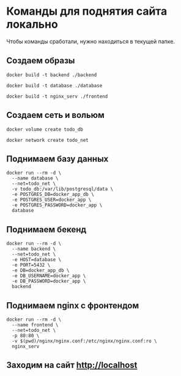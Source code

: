 # Команды для поднятия сайта локально

Чтобы команды сработали, нужно находиться в текущей папке.

## Создаем образы

```shell
docker build -t backend ./backend
```

```shell
docker build -t database ./database
```

```shell
docker build -t nginx_serv ./frontend
```

## Создаем сеть и вольюм

```shell
docker volume create todo_db
```

```shell
docker network create todo_net
```

## Поднимаем базу данных

```shell
docker run --rm -d \
  --name database \
  --net=todo_net \
  -v todo_db:/var/lib/postgresql/data \
  -e POSTGRES_DB=docker_app_db \
  -e POSTGRES_USER=docker_app \
  -e POSTGRES_PASSWORD=docker_app \
  database
```

## Поднимаем бекенд

```shell
docker run --rm -d \
  --name backend \
  --net=todo_net \
  -e HOST=database \
  -e PORT=5432 \
  -e DB=docker_app_db \
  -e DB_USERNAME=docker_app \
  -e DB_PASSWORD=docker_app \
  backend
```

## Поднимаем nginx с фронтендом

```shell
docker run --rm -d \
  --name frontend \
  --net=todo_net \
  -p 80:80 \
  -v $(pwd)/nginx/nginx.conf:/etc/nginx/nginx.conf:ro \
  nginx_serv
```

## Заходим на сайт [http://localhost](http://localhost)
